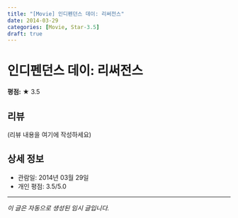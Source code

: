 ```yaml
---
title: "[Movie] 인디펜던스 데이: 리써전스"
date: 2014-03-29
categories: [Movie, Star-3.5]
draft: true
---
```


# 인디펜던스 데이: 리써전스

**평점:** ★ 3.5

## 리뷰

(리뷰 내용을 여기에 작성하세요)

## 상세 정보

- 관람일: 2014년 03월 29일
- 개인 평점: 3.5/5.0

---

*이 글은 자동으로 생성된 임시 글입니다.*
